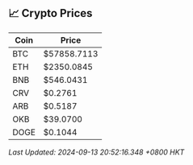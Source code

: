 ## 📈 Crypto Prices

| Coin | Price |
| ---- | ----- |
| BTC | $57858.7113 |
| ETH | $2350.0845 |
| BNB | $546.0431 |
| CRV | $0.2761 |
| ARB | $0.5187 |
| OKB | $39.0700 |
| DOGE | $0.1044 |

_Last Updated: 2024-09-13 20:52:16.348 +0800 HKT_